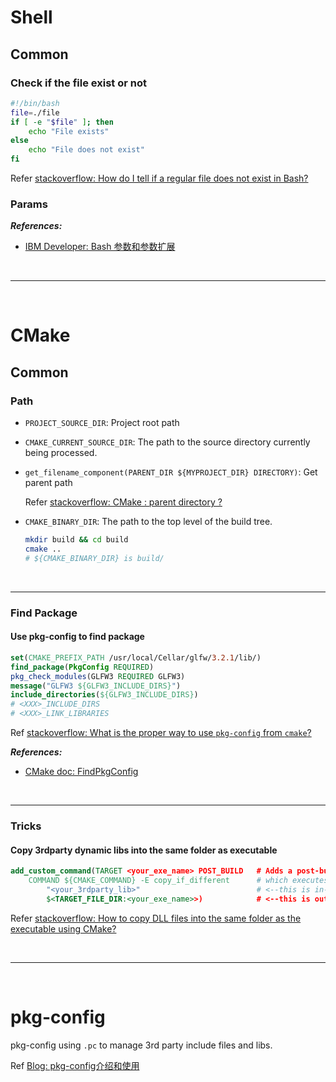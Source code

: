 # Shell

## Common

### Check if the file exist or not

```bash
#!/bin/bash
file=./file
if [ -e "$file" ]; then
    echo "File exists"
else
    echo "File does not exist"
fi
```

Refer [stackoverflow: How do I tell if a regular file does not exist in Bash?][stackoverflow: How do I tell if a regular file does not exist in Bash?]

[stackoverflow: How do I tell if a regular file does not exist in Bash?]: https://stackoverflow.com/questions/638975/how-do-i-tell-if-a-regular-file-does-not-exist-in-bash

### Params

***References:***

- [IBM Developer: Bash 参数和参数扩展](https://www.ibm.com/developerworks/cn/linux/l-bash-parameters.html)

<br>

***

<br>

# CMake

## Common

### Path

- `PROJECT_SOURCE_DIR`: Project root path

- `CMAKE_CURRENT_SOURCE_DIR`: The path to the source directory currently being processed.

- `get_filename_component(PARENT_DIR ${MYPROJECT_DIR} DIRECTORY)`: Get parent path

    Refer [stackoverflow: CMake : parent directory ?](https://stackoverflow.com/questions/7035734/cmake-parent-directory)

- `CMAKE_BINARY_DIR`: The path to the top level of the build tree.
    ```bash
    mkdir build && cd build
    cmake ..
    # ${CMAKE_BINARY_DIR} is build/
    ```

<!--  -->
<br>

***
<!--  -->

### Find Package

#### Use pkg-config to find package

```cmake
set(CMAKE_PREFIX_PATH /usr/local/Cellar/glfw/3.2.1/lib/)
find_package(PkgConfig REQUIRED)
pkg_check_modules(GLFW3 REQUIRED GLFW3)
message("GLFW3 ${GLFW3_INCLUDE_DIRS}")
include_directories(${GLFW3_INCLUDE_DIRS})
# <XXX>_INCLUDE_DIRS
# <XXX>_LINK_LIBRARIES
```

Ref [stackoverflow: What is the proper way to use `pkg-config` from `cmake`?](https://stackoverflow.com/a/29316084)

***References:***

- [CMake doc: FindPkgConfig](https://cmake.org/cmake/help/v3.14/module/FindPkgConfig.html)

<!--  -->
<br>

***
<!--  -->

### Tricks

#### Copy 3rdparty dynamic libs into the same folder as executable

```cmake
add_custom_command(TARGET <your_exe_name> POST_BUILD   # Adds a post-build event to MyTest
    COMMAND ${CMAKE_COMMAND} -E copy_if_different      # which executes "cmake - E copy_if_different..."
        "<your_3rdparty_lib>"                          # <--this is in-file
        $<TARGET_FILE_DIR:<your_exe_name>>)            # <--this is out-file path
```

Refer [stackoverflow: How to copy DLL files into the same folder as the executable using CMake?](https://stackoverflow.com/questions/10671916/how-to-copy-dll-files-into-the-same-folder-as-the-executable-using-cmake)

<!--  -->
<br>

***

<br>
<!--  -->

# pkg-config

pkg-config using `.pc` to manage 3rd party include files and libs.

Ref [Blog: pkg-config介绍和使用](https://www.tianmaying.com/tutorial/pkgconfig)